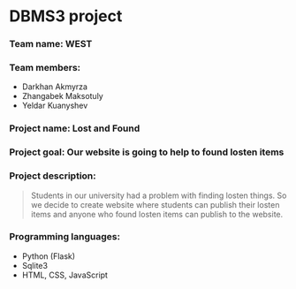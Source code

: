 # DBMS3 project
### Team name: WEST
### Team members: 
* Darkhan Akmyrza 
* Zhangabek Maksotuly
* Yeldar Kuanyshev
### Project name: Lost and Found

### Project goal: Our website is going to help to found losten items

### Project description: 
> Students in our university had a problem with finding losten things. So we decide to create website where students can publish their losten items and anyone who found losten items can publish to the website. 

### Programming languages:
* Python (Flask)
* Sqlite3
* HTML, CSS, JavaScript
